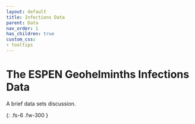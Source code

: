 ```yaml
---
layout: default
title: Infections Data
parent: Data
nav_order: 1
has_children: true
custom_css:
- tooltips
---
```


# The ESPEN Geohelminths Infections Data

A brief data sets discussion.

{: .fs-6 .fw-300 }

<br>
<br>
<br>
<br>